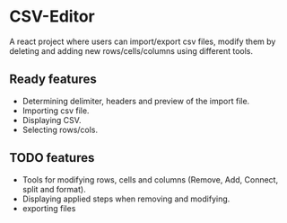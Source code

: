 ﻿# CSV-Editor
A react project where users can import/export csv files, modify them by deleting and adding new rows/cells/columns using different tools.

## Ready features
  - Determining delimiter, headers and preview of the import file.
  - Importing csv file.
  - Displaying CSV.
  - Selecting rows/cols.

## TODO features
  - Tools for modifying rows, cells and columns (Remove, Add, Connect, split and format).
  - Displaying applied steps when removing and modifying.
  - exporting files
